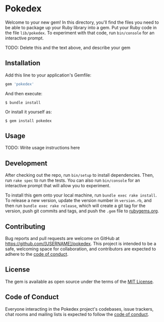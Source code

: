 # Pokedex

Welcome to your new gem! In this directory, you'll find the files you need to be able to package up your Ruby library into a gem. Put your Ruby code in the file `lib/pokedex`. To experiment with that code, run `bin/console` for an interactive prompt.

TODO: Delete this and the text above, and describe your gem

## Installation

Add this line to your application's Gemfile:

```ruby
gem 'pokedex'
```

And then execute:

    $ bundle install

Or install it yourself as:

    $ gem install pokedex

## Usage

TODO: Write usage instructions here

## Development

After checking out the repo, run `bin/setup` to install dependencies. Then, run `rake spec` to run the tests. You can also run `bin/console` for an interactive prompt that will allow you to experiment.

To install this gem onto your local machine, run `bundle exec rake install`. To release a new version, update the version number in `version.rb`, and then run `bundle exec rake release`, which will create a git tag for the version, push git commits and tags, and push the `.gem` file to [rubygems.org](https://rubygems.org).

## Contributing

Bug reports and pull requests are welcome on GitHub at https://github.com/[USERNAME]/pokedex. This project is intended to be a safe, welcoming space for collaboration, and contributors are expected to adhere to the [code of conduct](https://github.com/[USERNAME]/pokedex/blob/master/CODE_OF_CONDUCT.md).


## License

The gem is available as open source under the terms of the [MIT License](https://opensource.org/licenses/MIT).

## Code of Conduct

Everyone interacting in the Pokedex project's codebases, issue trackers, chat rooms and mailing lists is expected to follow the [code of conduct](https://github.com/[USERNAME]/pokedex/blob/master/CODE_OF_CONDUCT.md).
